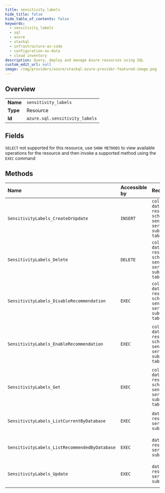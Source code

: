 ```yaml
---
title: sensitivity_labels
hide_title: false
hide_table_of_contents: false
keywords:
  - sensitivity_labels
  - sql
  - azure    
  - stackql
  - infrastructure-as-code
  - configuration-as-data
  - cloud inventory
description: Query, deploy and manage Azure resources using SQL
custom_edit_url: null
image: /img/providers/azure/stackql-azure-provider-featured-image.png
---
```

  
    

## Overview
<table><tbody>
<tr><td><b>Name</b></td><td><code>sensitivity_labels</code></td></tr>
<tr><td><b>Type</b></td><td>Resource</td></tr>
<tr><td><b>Id</b></td><td><code>azure.sql.sensitivity_labels</code></td></tr>
</tbody></table>

## Fields
`SELECT` not supported for this resource, use `SHOW METHODS` to view available operations for the resource and then invoke a supported method using the `EXEC` command  
## Methods
| Name | Accessible by | Required Params | Description |
|:-----|:--------------|:----------------|:------------|
| `SensitivityLabels_CreateOrUpdate` | `INSERT` | `columnName, databaseName, resourceGroupName, schemaName, sensitivityLabelSource, serverName, subscriptionId, tableName` | Creates or updates the sensitivity label of a given column |
| `SensitivityLabels_Delete` | `DELETE` | `columnName, databaseName, resourceGroupName, schemaName, sensitivityLabelSource, serverName, subscriptionId, tableName` | Deletes the sensitivity label of a given column |
| `SensitivityLabels_DisableRecommendation` | `EXEC` | `columnName, databaseName, resourceGroupName, schemaName, sensitivityLabelSource, serverName, subscriptionId, tableName` | Disables sensitivity recommendations on a given column |
| `SensitivityLabels_EnableRecommendation` | `EXEC` | `columnName, databaseName, resourceGroupName, schemaName, sensitivityLabelSource, serverName, subscriptionId, tableName` | Enables sensitivity recommendations on a given column (recommendations are enabled by default on all columns) |
| `SensitivityLabels_Get` | `EXEC` | `columnName, databaseName, resourceGroupName, schemaName, sensitivityLabelSource, serverName, subscriptionId, tableName` | Gets the sensitivity label of a given column |
| `SensitivityLabels_ListCurrentByDatabase` | `EXEC` | `databaseName, resourceGroupName, serverName, subscriptionId` | Gets the sensitivity labels of a given database |
| `SensitivityLabels_ListRecommendedByDatabase` | `EXEC` | `databaseName, resourceGroupName, serverName, subscriptionId` | Gets the sensitivity labels of a given database |
| `SensitivityLabels_Update` | `EXEC` | `databaseName, resourceGroupName, serverName, subscriptionId` | Update sensitivity labels of a given database using an operations batch. |
